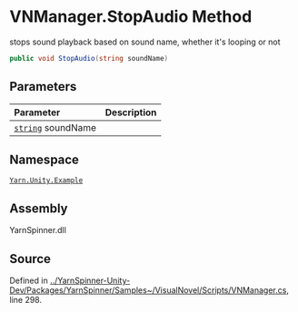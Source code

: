 # VNManager.StopAudio Method
stops sound playback based on sound name, whether it's
looping or not

```csharp
public void StopAudio(string soundName)
```

## Parameters
|Parameter|Description|
|:---|:---|
|[`string`](https://docs.microsoft.com/dotnet/api/System.String) soundName||


## Namespace
[`Yarn.Unity.Example`](/api/csharp/yarn.unity.example/README.md)

## Assembly
YarnSpinner.dll

## Source
Defined in [../YarnSpinner-Unity-Dev/Packages/YarnSpinner/Samples~/VisualNovel/Scripts/VNManager.cs](https://github.com/YarnSpinnerTool/YarnSpinner-Unity//blob/develop/Samples~/VisualNovel/Scripts/VNManager.cs#L298), line 298.
